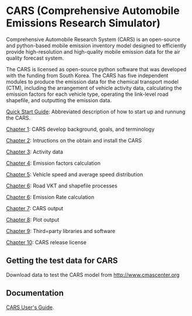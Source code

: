 # CARS (Comprehensive Automobile Emissions Research Simulator)
Comprehensive Automobile Research System (CARS) is an open-source and python-based mobile emission inventory model designed to efficiently provide high-resolution and high-quality mobile emission data for the air quality forecast system. 

The CARS is licensed as open-source python software that was developed with the funding from South Korea. The CARS has five independent modules to produce the emission data for the chemical transport model (CTM), including the arrangement of vehicle activity data, calculating the emission factors for each vehicle type, operating the link-level road shapefile, and outputting the emission data. 

[Quick Start Guide](https://pages.github.com/): Abbreviated description of how to start up and runnung the CARS.

[Chapter 1](https://pages.github.com/): CARS develop background, goals, and terminology

[Chapter 2](https://pages.github.com/): Intructions on the obtain and install the CARS

[Chapter 3](https://pages.github.com/): Activity data

[Chapter 4](https://pages.github.com/): Emission factors calculation

[Chapter 5](https://pages.github.com/): Vehicle speed and average speed distribution

[Chapter 6](https://pages.github.com/): Road VKT and shapefile processes

[Chapter 6](https://pages.github.com/): Emission Rate calculation

[Chapter 7](https://pages.github.com/): CARS output

[Chapter 8](https://pages.github.com/): Plot output

[Chapter 9](https://pages.github.com/): Third=party libraries and software

[Chapter 10](https://pages.github.com/): CARS release license


## Getting the test data for CARS
Download data to test the CARS model from http://www.cmascenter.org

## Documentation
[CARS User's Guide](https://github.com/CMASCenter/CARS/tree/master/docs/User_Manual).

